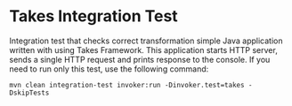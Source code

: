 # Takes Integration Test

Integration test that checks correct transformation simple Java application
written with using Takes Framework. This application starts HTTP server,
 sends a single HTTP request and prints response to the console.
If you need to run only this test, use the following command:

```shell
mvn clean integration-test invoker:run -Dinvoker.test=takes -DskipTests
```
